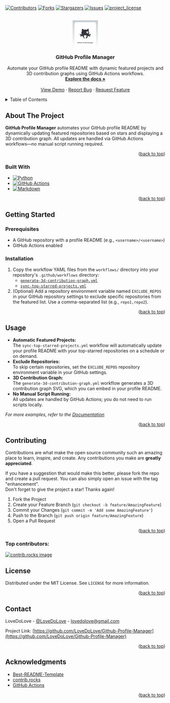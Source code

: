 <!-- Improved compatibility of back to top link: See: https://github.com/othneildrew/Best-README-Template/pull/73 -->

<a id="readme-top"></a>

[![Contributors][contributors-shield]][contributors-url]
[![Forks][forks-shield]][forks-url]
[![Stargazers][stars-shield]][stars-url]
[![Issues][issues-shield]][issues-url]
[![project_license][license-shield]][license-url]

<br />
<div align="center">
  <a href="https://github.com/LoveDoLove/Github-Profile-Manager">
    <img src="images/logo.png" alt="Logo" width="80" height="80">
  </a>

<h3 align="center">GitHub Profile Manager</h3>

  <p align="center">
    Automate your GitHub profile README with dynamic featured projects and 3D contribution graphs using GitHub Actions workflows.
    <br />
    <a href="https://github.com/LoveDoLove/Github-Profile-Manager"><strong>Explore the docs »</strong></a>
    <br />
    <br />
    <a href="https://github.com/LoveDoLove/Github-Profile-Manager">View Demo</a>
    &middot;
    <a href="https://github.com/LoveDoLove/Github-Profile-Manager/issues/new?labels=bug&template=bug-report---.md">Report Bug</a>
    &middot;
    <a href="https://github.com/LoveDoLove/Github-Profile-Manager/issues/new?labels=enhancement&template=feature-request---.md">Request Feature</a>
  </p>
</div>

<details>
  <summary>Table of Contents</summary>
  <ol>
    <li>
      <a href="#about-the-project">About The Project</a>
      <ul>
        <li><a href="#built-with">Built With</a></li>
      </ul>
    </li>
    <li>
      <a href="#getting-started">Getting Started</a>
      <ul>
        <li><a href="#prerequisites">Prerequisites</a></li>
        <li><a href="#installation">Installation</a></li>
      </ul>
    </li>
    <li><a href="#usage">Usage</a></li>
    <li><a href="#contributing">Contributing</a></li>
    <li><a href="#license">License</a></li>
    <li><a href="#contact">Contact</a></li>
    <li><a href="#acknowledgments">Acknowledgments</a></li>
  </ol>
</details>

## About The Project

**GitHub Profile Manager** automates your GitHub profile README by dynamically updating featured repositories based on stars and displaying a 3D contribution graph. All updates are handled via GitHub Actions workflows—no manual script running required.

<p align="right">(<a href="#readme-top">back to top</a>)</p>

### Built With

- [![Python](https://img.shields.io/badge/Python-3776AB?style=for-the-badge&logo=python&logoColor=white)](https://www.python.org/)
- [![GitHub Actions](https://img.shields.io/badge/GitHub%20Actions-2088FF?style=for-the-badge&logo=github-actions&logoColor=white)](https://github.com/features/actions)
- [![Markdown](https://img.shields.io/badge/Markdown-000000?style=for-the-badge&logo=markdown&logoColor=white)](https://daringfireball.net/projects/markdown/)

<p align="right">(<a href="#readme-top">back to top</a>)</p>

## Getting Started

### Prerequisites

- A GitHub repository with a profile README (e.g., `<username>/<username>`)
- GitHub Actions enabled

### Installation

1. Copy the workflow YAML files from the `workflows/` directory into your repository's `.github/workflows` directory:
   - [`generate-3d-contribution-graph.yml`](workflows/generate-3d-contribution-graph.yml)
   - [`sync-top-starred-projects.yml`](workflows/sync-top-starred-projects.yml)
2. (Optional) Add a repository environment variable named `EXCLUDE_REPOS` in your GitHub repository settings to exclude specific repositories from the featured list. Use a comma-separated list (e.g., `repo1,repo2`).

<p align="right">(<a href="#readme-top">back to top</a>)</p>

## Usage

- **Automatic Featured Projects:**  
  The `sync-top-starred-projects.yml` workflow will automatically update your profile README with your top-starred repositories on a schedule or on demand.
- **Exclude Repositories:**  
  To skip certain repositories, set the `EXCLUDE_REPOS` repository environment variable in your GitHub settings.
- **3D Contribution Graph:**  
  The `generate-3d-contribution-graph.yml` workflow generates a 3D contribution graph SVG, which you can embed in your profile README.
- **No Manual Script Running:**  
  All updates are handled by GitHub Actions; you do not need to run scripts locally.

_For more examples, refer to the [Documentation](https://github.com/LoveDoLove/Github-Profile-Manager)_

<p align="right">(<a href="#readme-top">back to top</a>)</p>

## Contributing

Contributions are what make the open source community such an amazing place to learn, inspire, and create. Any contributions you make are **greatly appreciated**.

If you have a suggestion that would make this better, please fork the repo and create a pull request. You can also simply open an issue with the tag "enhancement".  
Don't forget to give the project a star! Thanks again!

1. Fork the Project
2. Create your Feature Branch (`git checkout -b feature/AmazingFeature`)
3. Commit your Changes (`git commit -m 'Add some AmazingFeature'`)
4. Push to the Branch (`git push origin feature/AmazingFeature`)
5. Open a Pull Request

<p align="right">(<a href="#readme-top">back to top</a>)</p>

### Top contributors:

<a href="https://github.com/LoveDoLove/Github-Profile-Manager/graphs/contributors">
  <img src="https://contrib.rocks/image?repo=LoveDoLove/Github-Profile-Manager" alt="contrib.rocks image" />
</a>

## License

Distributed under the MIT License. See `LICENSE` for more information.

<p align="right">(<a href="#readme-top">back to top</a>)</p>

## Contact

LoveDoLove - [@LoveDoLove](https://twitter.com/LoveDoLove) - lovedolove@gmail.com

Project Link: [https://github.com/LoveDoLove/Github-Profile-Manager](https://github.com/LoveDoLove/Github-Profile-Manager)

<p align="right">(<a href="#readme-top">back to top</a>)</p>

## Acknowledgments

- [Best-README-Template](https://github.com/othneildrew/Best-README-Template)
- [contrib.rocks](https://contrib.rocks/)
- [GitHub Actions](https://github.com/features/actions)

<p align="right">(<a href="#readme-top">back to top</a>)</p>

<!-- MARKDOWN LINKS & IMAGES -->

[contributors-shield]: https://img.shields.io/github/contributors/LoveDoLove/Github-Profile-Manager.svg?style=for-the-badge
[contributors-url]: https://github.com/LoveDoLove/Github-Profile-Manager/graphs/contributors
[forks-shield]: https://img.shields.io/github/forks/LoveDoLove/Github-Profile-Manager.svg?style=for-the-badge
[forks-url]: https://github.com/LoveDoLove/Github-Profile-Manager/network/members
[stars-shield]: https://img.shields.io/github/stars/LoveDoLove/Github-Profile-Manager.svg?style=for-the-badge
[stars-url]: https://github.com/LoveDoLove/Github-Profile-Manager/stargazers
[issues-shield]: https://img.shields.io/github/issues/LoveDoLove/Github-Profile-Manager.svg?style=for-the-badge
[issues-url]: https://github.com/LoveDoLove/Github-Profile-Manager/issues
[license-shield]: https://img.shields.io/github/license/LoveDoLove/Github-Profile-Manager.svg?style=for-the-badge
[license-url]: https://github.com/LoveDoLove/Github-Profile-Manager/blob/master/LICENSE
[linkedin-shield]: https://img.shields.io/badge/-LinkedIn-black.svg?style=for-the-badge&logo=linkedin&colorB=555
[linkedin-url]: https://linkedin.com/in/lovedolove
[product-screenshot]: images/screenshot.png
